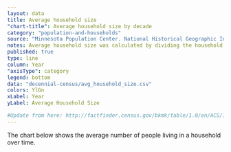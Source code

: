 ```yaml
---
layout: data
title: Average household size
"chart-title": Average household size by decade
category: "population-and-households"
source: "Minnesota Population Center. National Historical Geographic Information System: Version 2.0. Minneapolis, MN: University of Minnesota 2011."
notes: Average household size was calculated by dividing the household population by the number of households.
published: true
type: line
column: Year
"axisType": category
legend: bottom
data: "decennial-census/avg_household_size.csv"
colors: YlGn
xLabel: Year
yLabel: Average Household Size

#Update from here: http://factfinder.census.gov/bkmk/table/1.0/en/ACS/14_5YR/B25010/0500000US06075
---
```


The chart below shows the average number of people living in a household over time.